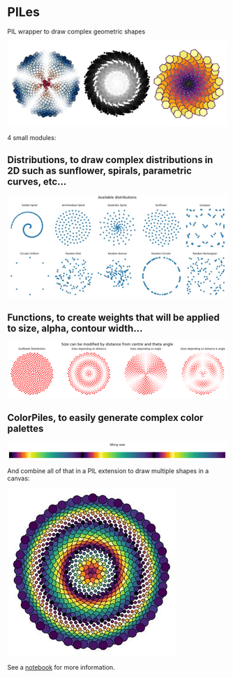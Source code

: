 # **PILes**
PIL wrapper to draw complex geometric shapes

![Example](https://github.com/Sylvain-Deposit/PILes/blob/main/docs/title_1.jpg)

4 small modules:

## Distributions, to draw complex distributions in 2D such as sunflower, spirals, parametric curves, etc...

![Distributions](https://github.com/Sylvain-Deposit/PILes/blob/main/docs/distributions.jpg)

## Functions, to create weights that will be applied to size, alpha, contour width...

![Weights](https://github.com/Sylvain-Deposit/PILes/blob/main/docs/weights.png)

## ColorPiles, to easily generate complex color palettes

![palette](https://github.com/Sylvain-Deposit/PILes/blob/main/docs/palette.png)

And combine all of that in a PIL extension to draw multiple shapes in a canvas:

![final](https://github.com/Sylvain-Deposit/PILes/blob/main/docs/Sunflower2.jpg)

See a [notebook](https://github.com/Sylvain-Deposit/PILes/blob/main/docs/PILes%20-%20Examples.ipynb) for more information.
